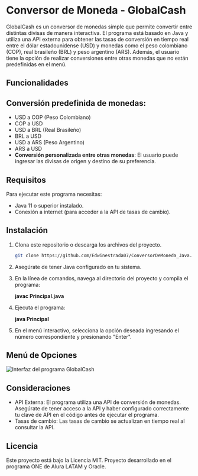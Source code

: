 # Conversor de Moneda - GlobalCash

GlobalCash es un conversor de monedas simple que permite convertir entre distintas divisas de manera interactiva. El programa está basado en Java y utiliza una API externa para obtener 
las tasas de conversión en tiempo real entre el dólar estadounidense (USD) y monedas como el peso colombiano (COP), real brasileño (BRL) y peso argentino (ARS). Además, el usuario tiene 
la opción de realizar conversiones entre otras monedas que no están predefinidas en el menú.

## Funcionalidades

## Conversión predefinida de monedas:

- USD a COP (Peso Colombiano)
- COP a USD
- USD a BRL (Real Brasileño)
- BRL a USD
- USD a ARS (Peso Argentino)
- ARS a USD
- **Conversión personalizada entre otras monedas**: El usuario puede ingresar las divisas de origen y destino de su preferencia.

## Requisitos

Para ejecutar este programa necesitas:

- Java 11 o superior instalado.
- Conexión a internet (para acceder a la API de tasas de cambio).

## Instalación

1. Clona este repositorio o descarga los archivos del proyecto.
   ```bash
   git clone https://github.com/Edwinestrada07/ConversorDeMoneda_Java.git
   
2. Asegúrate de tener Java configurado en tu sistema.
    
3. En la línea de comandos, navega al directorio del proyecto y compila el programa:

   **javac Principal.java**

4. Ejecuta el programa:

   **java Principal**

5. En el menú interactivo, selecciona la opción deseada ingresando el número correspondiente y presionando "Enter".

## Menú de Opciones

![Interfaz del programa GlobalCash](assets/globalcash.jpg)
  
## Consideraciones

- API Externa: El programa utiliza una API de conversión de monedas. Asegúrate de tener acceso a la API y haber configurado correctamente tu clave de API en el código antes de ejecutar el programa.
- Tasas de cambio: Las tasas de cambio se actualizan en tiempo real al consultar la API.
  
## Licencia

Este proyecto está bajo la Licencia MIT. Proyecto desarrollado en el programa ONE de Alura LATAM y Oracle. 
